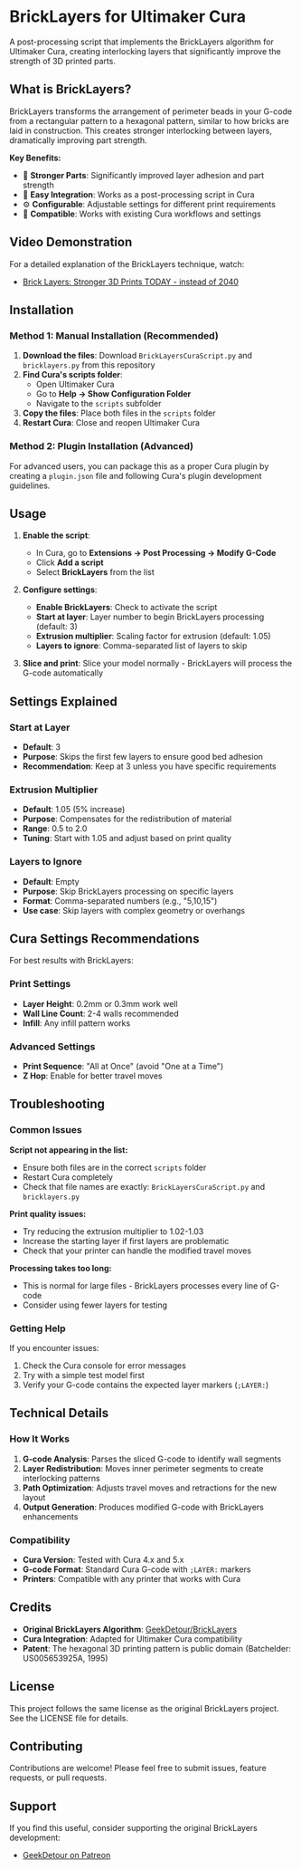 # BrickLayers for Ultimaker Cura

A post-processing script that implements the BrickLayers algorithm for Ultimaker Cura, creating interlocking layers that significantly improve the strength of 3D printed parts.

## What is BrickLayers?

BrickLayers transforms the arrangement of perimeter beads in your G-code from a rectangular pattern to a hexagonal pattern, similar to how bricks are laid in construction. This creates stronger interlocking between layers, dramatically improving part strength.

**Key Benefits:**
- 🔧 **Stronger Parts**: Significantly improved layer adhesion and part strength
- 🎯 **Easy Integration**: Works as a post-processing script in Cura
- ⚙️ **Configurable**: Adjustable settings for different print requirements
- 🔄 **Compatible**: Works with existing Cura workflows and settings

## Video Demonstration

For a detailed explanation of the BrickLayers technique, watch:
- [Brick Layers: Stronger 3D Prints TODAY - instead of 2040](https://youtu.be/9IdNA_hWiyE)

## Installation

### Method 1: Manual Installation (Recommended)

1. **Download the files**: Download `BrickLayersCuraScript.py` and `bricklayers.py` from this repository
2. **Find Cura's scripts folder**: 
   - Open Ultimaker Cura
   - Go to **Help → Show Configuration Folder**
   - Navigate to the `scripts` subfolder
3. **Copy the files**: Place both files in the `scripts` folder
4. **Restart Cura**: Close and reopen Ultimaker Cura

### Method 2: Plugin Installation (Advanced)

For advanced users, you can package this as a proper Cura plugin by creating a `plugin.json` file and following Cura's plugin development guidelines.

## Usage

1. **Enable the script**:
   - In Cura, go to **Extensions → Post Processing → Modify G-Code**
   - Click **Add a script**
   - Select **BrickLayers** from the list

2. **Configure settings**:
   - **Enable BrickLayers**: Check to activate the script
   - **Start at layer**: Layer number to begin BrickLayers processing (default: 3)
   - **Extrusion multiplier**: Scaling factor for extrusion (default: 1.05)
   - **Layers to ignore**: Comma-separated list of layers to skip

3. **Slice and print**: Slice your model normally - BrickLayers will process the G-code automatically

## Settings Explained

### Start at Layer
- **Default**: 3
- **Purpose**: Skips the first few layers to ensure good bed adhesion
- **Recommendation**: Keep at 3 unless you have specific requirements

### Extrusion Multiplier
- **Default**: 1.05 (5% increase)
- **Purpose**: Compensates for the redistribution of material
- **Range**: 0.5 to 2.0
- **Tuning**: Start with 1.05 and adjust based on print quality

### Layers to Ignore
- **Default**: Empty
- **Purpose**: Skip BrickLayers processing on specific layers
- **Format**: Comma-separated numbers (e.g., "5,10,15")
- **Use case**: Skip layers with complex geometry or overhangs

## Cura Settings Recommendations

For best results with BrickLayers:

### Print Settings
- **Layer Height**: 0.2mm or 0.3mm work well
- **Wall Line Count**: 2-4 walls recommended
- **Infill**: Any infill pattern works

### Advanced Settings
- **Print Sequence**: "All at Once" (avoid "One at a Time")
- **Z Hop**: Enable for better travel moves

## Troubleshooting

### Common Issues

**Script not appearing in the list:**
- Ensure both files are in the correct `scripts` folder
- Restart Cura completely
- Check that file names are exactly: `BrickLayersCuraScript.py` and `bricklayers.py`

**Print quality issues:**
- Try reducing the extrusion multiplier to 1.02-1.03
- Increase the starting layer if first layers are problematic
- Check that your printer can handle the modified travel moves

**Processing takes too long:**
- This is normal for large files - BrickLayers processes every line of G-code
- Consider using fewer layers for testing

### Getting Help

If you encounter issues:
1. Check the Cura console for error messages
2. Try with a simple test model first
3. Verify your G-code contains the expected layer markers (`;LAYER:`)

## Technical Details

### How It Works
1. **G-code Analysis**: Parses the sliced G-code to identify wall segments
2. **Layer Redistribution**: Moves inner perimeter segments to create interlocking patterns
3. **Path Optimization**: Adjusts travel moves and retractions for the new layout
4. **Output Generation**: Produces modified G-code with BrickLayers enhancements

### Compatibility
- **Cura Version**: Tested with Cura 4.x and 5.x
- **G-code Format**: Standard Cura G-code with `;LAYER:` markers
- **Printers**: Compatible with any printer that works with Cura

## Credits

- **Original BrickLayers Algorithm**: [GeekDetour/BrickLayers](https://github.com/GeekDetour/BrickLayers)
- **Cura Integration**: Adapted for Ultimaker Cura compatibility
- **Patent**: The hexagonal 3D printing pattern is public domain (Batchelder: US005653925A, 1995)

## License

This project follows the same license as the original BrickLayers project. See the LICENSE file for details.

## Contributing

Contributions are welcome! Please feel free to submit issues, feature requests, or pull requests.

## Support

If you find this useful, consider supporting the original BrickLayers development:
- [GeekDetour on Patreon](https://www.patreon.com/c/GeekDetour)

